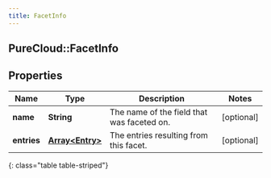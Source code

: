 ```yaml
---
title: FacetInfo
---
```

## PureCloud::FacetInfo

## Properties

|Name | Type | Description | Notes|
|------------ | ------------- | ------------- | -------------|
| **name** | **String** | The name of the field that was faceted on. | [optional] |
| **entries** | [**Array&lt;Entry&gt;**](Entry.html) | The entries resulting from this facet. | [optional] |
{: class="table table-striped"}


